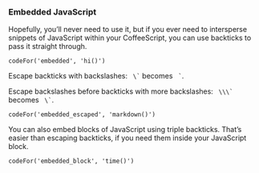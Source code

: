 ### Embedded JavaScript

Hopefully, you’ll never need to use it, but if you ever need to intersperse snippets of JavaScript within your CoffeeScript, you can use backticks to pass it straight through.

```
codeFor('embedded', 'hi()')
```

Escape backticks with backslashes: `` \`​`` becomes `` `​``.

Escape backslashes before backticks with more backslashes: `` \\\`​`` becomes `` \`​``.

```
codeFor('embedded_escaped', 'markdown()')
```

You can also embed blocks of JavaScript using triple backticks. That’s easier than escaping backticks, if you need them inside your JavaScript block.

```
codeFor('embedded_block', 'time()')
```
